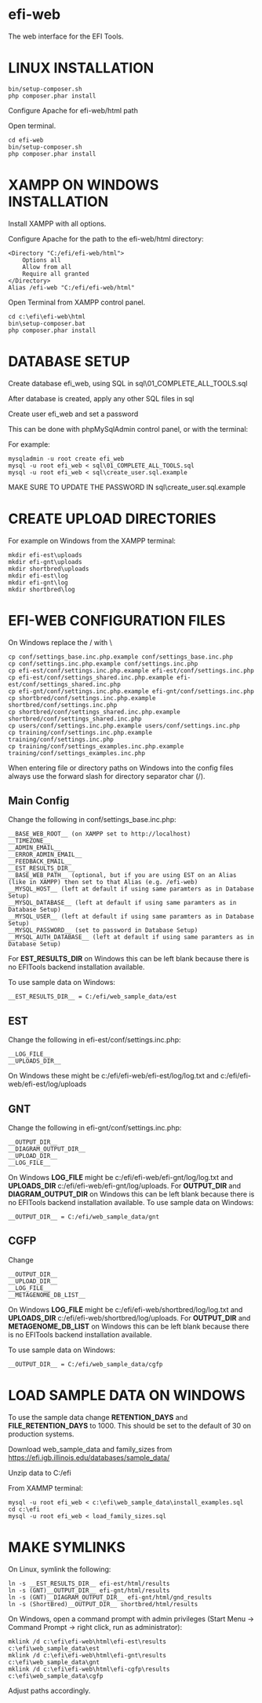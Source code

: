 # efi-web

The web interface for the EFI Tools.


# LINUX INSTALLATION

    bin/setup-composer.sh
    php composer.phar install

Configure Apache for efi-web/html path

Open terminal.

    cd efi-web
    bin/setup-composer.sh
    php composer.phar install


# XAMPP ON WINDOWS INSTALLATION

Install XAMPP with all options.

Configure Apache for the path to the efi-web/html directory:

    <Directory "C:/efi/efi-web/html">
        Options all
        Allow from all
        Require all granted
    </Directory>
    Alias /efi-web "C:/efi/efi-web/html"

Open Terminal from XAMPP control panel.

    cd c:\efi\efi-web\html
    bin\setup-composer.bat
    php composer.phar install


# DATABASE SETUP

Create database efi_web, using SQL in sql\01_COMPLETE_ALL_TOOLS.sql

After database is created, apply any other SQL files in sql

Create user efi_web and set a password

This can be done with phpMySqlAdmin control panel, or with the terminal:

For example:

    mysqladmin -u root create efi_web
    mysql -u root efi_web < sql\01_COMPLETE_ALL_TOOLS.sql
    mysql -u root efi_web < sql\create_user.sql.example

MAKE SURE TO UPDATE THE PASSWORD IN sql\create_user.sql.example


# CREATE UPLOAD DIRECTORIES

For example on Windows from the XAMPP terminal:

    mkdir efi-est\uploads
    mkdir efi-gnt\uploads
    mkdir shortbred\uploads
    mkdir efi-est\log
    mkdir efi-gnt\log
    mkdir shortbred\log


# EFI-WEB CONFIGURATION FILES

On Windows replace the / with \

    cp conf/settings_base.inc.php.example conf/settings_base.inc.php
    cp conf/settings.inc.php.example conf/settings.inc.php
    cp efi-est/conf/settings.inc.php.example efi-est/conf/settings.inc.php
    cp efi-est/conf/settings_shared.inc.php.example efi-est/conf/settings_shared.inc.php
    cp efi-gnt/conf/settings.inc.php.example efi-gnt/conf/settings.inc.php
    cp shortbred/conf/settings.inc.php.example shortbred/conf/settings.inc.php
    cp shortbred/conf/settings_shared.inc.php.example shortbred/conf/settings_shared.inc.php
    cp users/conf/settings.inc.php.example users/conf/settings.inc.php
    cp training/conf/settings.inc.php.example training/conf/settings.inc.php
    cp training/conf/settings_examples.inc.php.example training/conf/settings_examples.inc.php

When entering file or directory paths on Windows into the config files always use the forward slash for directory separator char (/).

## Main Config

Change the following in conf/settings_base.inc.php:

    __BASE_WEB_ROOT__ (on XAMPP set to http://localhost)
    __TIMEZONE__
    __ADMIN_EMAIL__
    __ERROR_ADMIN_EMAIL__
    __FEEDBACK_EMAIL__
    __EST_RESULTS_DIR__
    __BASE_WEB_PATH__ (optional, but if you are using EST on an Alias (like in XAMPP) then set to that Alias (e.g. /efi-web)
    __MYSQL_HOST__ (left at default if using same paramters as in Database Setup)
    __MYSQL_DATABASE__ (left at default if using same paramters as in Database Setup)
    __MYSQL_USER__ (left at default if using same paramters as in Database Setup)
    __MYSQL_PASSWORD__ (set to password in Database Setup)
    __MYSQL_AUTH_DATABASE__ (left at default if using same paramters as in Database Setup)

For __EST_RESULTS_DIR__ on Windows this can be left blank because there is no EFITools backend installation available.

To use sample data on Windows:

    __EST_RESULTS_DIR__ = C:/efi/web_sample_data/est

## EST

Change the following in efi-est/conf/settings.inc.php:

    __LOG_FILE__
    __UPLOADS_DIR__

On Windows these might be c:/efi/efi-web/efi-est/log/log.txt and c:/efi/efi-web/efi-est/log/uploads

## GNT

Change the following in efi-gnt/conf/settings.inc.php:

    __OUTPUT_DIR__
    __DIAGRAM_OUTPUT_DIR__
    __UPLOAD_DIR__
    __LOG_FILE__

On Windows __LOG_FILE__ might be c:/efi/efi-web/efi-gnt/log/log.txt and __UPLOADS_DIR__ c:/efi/efi-web/efi-gnt/log/uploads.
For __OUTPUT_DIR__ and __DIAGRAM_OUTPUT_DIR__ on Windows this can be left blank because there is no EFITools backend installation available.
To use sample data on Windows:

    __OUTPUT_DIR__ = C:/efi/web_sample_data/gnt

## CGFP

Change

    __OUTPUT_DIR__
    __UPLOAD_DIR__
    __LOG_FILE__
    __METAGENOME_DB_LIST__

On Windows __LOG_FILE__ might be c:/efi/efi-web/shortbred/log/log.txt and __UPLOADS_DIR__ c:/efi/efi-web/shortbred/log/uploads.
For __OUTPUT_DIR__ and __METAGENOME_DB_LIST__ on Windows this can be left blank because there is no EFITools backend installation available.

To use sample data on Windows:

    __OUTPUT_DIR__ = C:/efi/web_sample_data/cgfp


# LOAD SAMPLE DATA ON WINDOWS

To use the sample data change __RETENTION_DAYS__ and __FILE_RETENTION_DAYS__ to 1000.  This should be set to the default of 30 on production systems.

Download web_sample_data and family_sizes from https://efi.igb.illinois.edu/databases/sample_data/

Unzip data to C:/efi

From XAMMP terminal:

    mysql -u root efi_web < c:\efi\web_sample_data\install_examples.sql
    cd c:\efi
    mysql -u root efi_web < load_family_sizes.sql


# MAKE SYMLINKS

On Linux, symlink the following:

    ln -s __EST_RESULTS_DIR__ efi-est/html/results
    ln -s (GNT)__OUTPUT_DIR__ efi-gnt/html/results
    ln -s (GNT)__DIAGRAM_OUTPUT_DIR__ efi-gnt/html/gnd_results
    ln -s (ShortBred)__OUTPUT_DIR__ shortbred/html/results

On Windows, open a command prompt with admin privileges (Start Menu -> Command Prompt -> right click, run as administrator):

    mklink /d c:\efi\efi-web\html\efi-est\results c:\efi\web_sample_data\est
    mklink /d c:\efi\efi-web\html\efi-gnt\results c:\efi\web_sample_data\gnt
    mklink /d c:\efi\efi-web\html\efi-cgfp\results c:\efi\web_sample_data\cgfp

Adjust paths accordingly.

